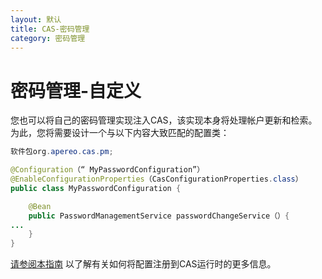 ```yaml
---
layout: 默认
title: CAS-密码管理
category: 密码管理
---
```


# 密码管理-自定义

您也可以将自己的密码管理实现注入CAS，该实现本身将处理帐户更新和检索。 为此，您将需要设计一个与以下内容大致匹配的配置类：

```java
软件包org.apereo.cas.pm;

@Configuration（“ MyPasswordConfiguration”）
@EnableConfigurationProperties（CasConfigurationProperties.class）
public class MyPasswordConfiguration {

    @Bean
    public PasswordManagementService passwordChangeService（）{
...
    }
}
```

[请参阅本指南](../configuration/Configuration-Management-Extensions.html) 以了解有关如何将配置注册到CAS运行时的更多信息。